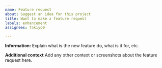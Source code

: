 ```yaml
---
name: Feature request
about: Suggest an idea for this project
title: Want to make a feature request
labels: enhancement
assignees: Takiyo0

---
```


**Information:**
Explain what is the new feature do, what is it for, etc.

**Additional context**
Add any other context or screenshots about the feature request here.
